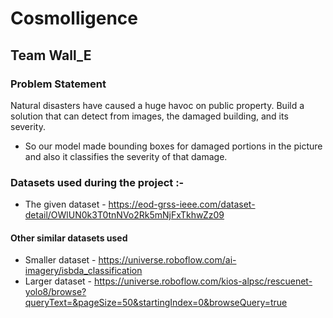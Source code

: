 # Cosmolligence
## Team Wall_E

### Problem Statement
Natural disasters have caused a huge havoc on public property. Build a solution that can detect from images, the damaged building, and its severity.
- So our model made bounding boxes for damaged portions in the picture and also it classifies the severity of that damage.

### Datasets used during the project :- 
- The given dataset - https://eod-grss-ieee.com/dataset-detail/OWlUN0k3T0tnNVo2Rk5mNjFxTkhwZz09

#### Other similar datasets used
- Smaller dataset - https://universe.roboflow.com/ai-imagery/isbda_classification
- Larger dataset - https://universe.roboflow.com/kios-alpsc/rescuenet-yolo8/browse?queryText=&pageSize=50&startingIndex=0&browseQuery=true
